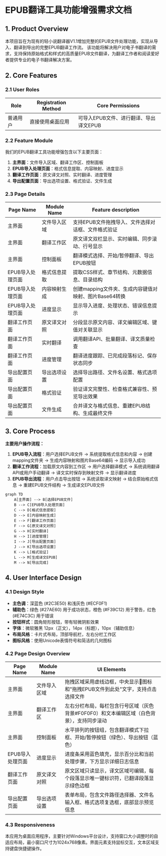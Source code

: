 # EPUB翻译工具功能增强需求文档

## 1. Product Overview

本项目旨在为现有的轻小说翻译器V1.1增加完整的EPUB文件处理功能，实现从导入、翻译到导出的完整EPUB翻译工作流。
该功能将解决用户对电子书翻译的需求，支持保持原始格式和样式的高质量EPUB文件翻译，为翻译工作者和阅读爱好者提供专业的电子书翻译解决方案。

## 2. Core Features

### 2.1 User Roles

| Role | Registration Method | Core Permissions |
|------|---------------------|------------------|
| 普通用户 | 直接使用桌面应用 | 可导入EPUB文件、进行翻译、导出译文EPUB |

### 2.2 Feature Module

我们的EPUB翻译工具功能增强包含以下主要页面：
1. **主界面**：文件导入区域、翻译工作区、控制面板
2. **EPUB导入处理页面**：格式信息提取、内容映射、进度显示
3. **翻译工作页面**：原文译文对照、实时翻译、进度管理
4. **导出配置页面**：导出选项设置、格式验证、文件生成

### 2.3 Page Details

| Page Name | Module Name | Feature description |
|-----------|-------------|---------------------|
| 主界面 | 文件导入区域 | 支持EPUB文件拖拽导入、文件选择对话框、文件格式验证 |
| 主界面 | 翻译工作区 | 原文译文双栏显示、实时编辑、同步滚动、行号显示 |
| 主界面 | 控制面板 | 翻译模式选择、开始/暂停翻译、导出EPUB按钮 |
| EPUB导入处理页面 | 格式信息提取 | 提取CSS样式、章节结构、元数据信息、目录结构 |
| EPUB导入处理页面 | 内容映射生成 | 创建mapping文件夹、生成内容键值对映射、图片Base64转换 |
| EPUB导入处理页面 | 进度显示 | 显示导入进度、处理状态、错误信息提示 |
| 翻译工作页面 | 原文译文对照 | 分段显示原文内容、译文编辑区域、键值对关联显示 |
| 翻译工作页面 | 实时翻译 | 调用翻译API、批量翻译、译文质量检查 |
| 翻译工作页面 | 进度管理 | 翻译进度跟踪、已完成段落标记、保存状态同步 |
| 导出配置页面 | 导出选项设置 | 选择导出路径、文件名设置、格式选项配置 |
| 导出配置页面 | 格式验证 | 验证译文完整性、检查格式兼容性、预览导出效果 |
| 导出配置页面 | 文件生成 | 合并译文与格式信息、重建EPUB结构、生成最终文件 |

## 3. Core Process

**主要用户操作流程：**

1. **EPUB导入流程**：用户选择EPUB文件 → 系统提取格式信息和内容 → 创建mapping文件夹 → 生成内容映射和图片Base64编码 → 显示导入成功
2. **翻译工作流程**：加载原文内容到工作区 → 用户选择翻译模式 → 系统调用翻译API或用户手动翻译 → 译文实时保存到映射文件 → 显示翻译进度
3. **EPUB导出流程**：用户点击导出按钮 → 系统读取译文映射 → 结合原始格式信息 → 重建EPUB文件结构 → 生成译文EPUB文件

```mermaid
graph TD
    A[主界面] --> B[选择EPUB文件]
    B --> C[EPUB导入处理页面]
    C --> D[格式信息提取]
    D --> E[内容映射生成]
    E --> F[翻译工作页面]
    F --> G[原文译文对照]
    G --> H[实时翻译]
    H --> I[进度管理]
    I --> J[导出配置页面]
    J --> K[导出选项设置]
    K --> L[格式验证]
    L --> M[生成译文EPUB]
    M --> N[导出完成]
```

## 4. User Interface Design

### 4.1 Design Style

- **主色调**：深蓝色 (#2C3E50) 和浅灰色 (#ECF0F1)
- **辅助色**：绿色 (#27AE60) 用于成功状态，橙色 (#F39C12) 用于警告，红色 (#E74C3C) 用于错误
- **按钮样式**：圆角矩形按钮，带有轻微阴影效果
- **字体**：微软雅黑 12px（正文），14px（标题），10px（辅助信息）
- **布局风格**：卡片式布局，顶部导航栏，左右分栏工作区
- **图标风格**：使用Unicode表情符号和简洁的几何图标

### 4.2 Page Design Overview

| Page Name | Module Name | UI Elements |
|-----------|-------------|-------------|
| 主界面 | 文件导入区域 | 拖拽区域采用虚线边框，中央显示📁图标和"拖拽EPUB文件到此处"文字，支持点击选择文件 |
| 主界面 | 翻译工作区 | 左右分栏布局，每栏包含行号区域（灰色背景#F0F0F0）和文本编辑区域（白色背景），支持同步滚动 |
| 主界面 | 控制面板 | 水平排列的按钮组，包含翻译模式下拉框、开始/暂停按钮（绿色）、导出按钮（蓝色） |
| EPUB导入处理页面 | 进度显示 | 进度条采用蓝色填充，显示百分比和当前处理步骤，下方显示详细日志信息 |
| 翻译工作页面 | 原文译文对照 | 原文区域只读显示，译文区域可编辑，每个段落显示唯一键标识符，已翻译段落显示绿色边框 |
| 导出配置页面 | 导出选项设置 | 表单布局，包含文件路径选择器、文件名输入框、格式选项复选框，底部显示预览信息 |

### 4.3 Responsiveness

本应用为桌面应用程序，主要针对Windows平台设计，支持窗口大小调整时的自适应布局，最小窗口尺寸为1024x768像素。界面元素支持鼠标交互，文本区域支持键盘快捷键操作。